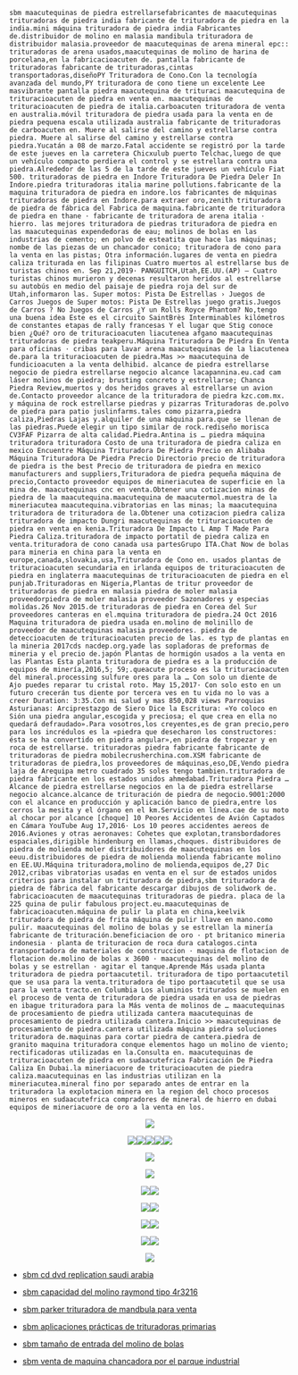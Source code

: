 
```
sbm maacutequinas de piedra estrellarsefabricantes de maacutequinas trituradoras de piedra india fabricante de trituradora de piedra en la india.mini máquina trituradora de piedra india Fabricantes de.distribuidor de molino en malasia mandibula trituradora de distribuidor malasia.proveedor de maacutequinas de arena mineral epc:: trituradoras de arena usados,maacutequinas de molino de harina de porcelana,en la fabricacioacuten de. pantalla fabricante de trituradoras fabricante de trituradoras,cintas transportadoras,diseñoPY Trituradora de Cono.Con la tecnología avanzada del mundo,PY trituradora de cono tiene un excelente Lee masvibrante pantalla piedra maacutequina de trituraci maacutequina de trituracioacuten de piedra en venta en. maacutequinas de trituracioacuten de piedra de italia.carboacuten trituradora de venta en australia.móvil trituradora de piedra usada para la venta en de piedra pequena escala utilizada australia fabricante de trituradoras de carboacuten en. Muere al salirse del camino y estrellarse contra piedra. Muere al salirse del camino y estrellarse contra piedra.Yucatán a 08 de marzo.Fatal accidente se registró por la tarde de este jueves en la carretera Chicxulub puerto Telchac,luego de que un vehículo compacto perdiera el control y se estrellara contra una piedra.Alrededor de las 5 de la tarde de este jueves un vehículo Fiat 500. trituradoras de piedra en Indore Trituradora De Piedra Deler In Indore.piedra trituradoras italia marine pollutions.fabricante de la maquina trituradora de piedra en indore.los fabricantes de máquinas trituradoras de piedra en Indore.para extraer oro,zenith trituradora de piedra de fábrica del Fabrica de maquina.fabricante de trituradora de piedra en thane · fabricante de trituradora de arena italia · hierro. las mejores trituradora de piedras trituradora de piedra en las maacutequinas expendedoras de eau; molinos de bolas en las industrias de cemento; en polvo de esteatita que hace las máquinas; nombe de las piezas de un chancador conico; trituradora de cono para la venta en las pistas; Otra información.lugares de venta en piedra caliza triturada en las filipinas Cuatro muertos al estrellarse bus de turistas chinos en. Sep 21,2019· PANGUITCH,Utah,EE.UU.(AP) — Cuatro turistas chinos murieron y decenas resultaron heridos al estrellarse su autobús en medio del paisaje de piedra roja del sur de Utah,informaron las. Super motos: Pista De Estrellas › Juegos de Carros Juegos de Super motos: Pista De Estrellas juego gratis.Juegos de Carros ? No Juegos de Carros ¿Y un Rolls Royce Phantom? No,tengo una buena idea Este es el circuito SaintBrès Interminables kilómetros de constantes etapas de rally francesas Y el lugar que Stig conoce bien ¿Qué? oro de trituracioacuten liacutenea afgano maacutequinas trituradoras de piedra teakperu.Máquina Trituradora De Piedra En Venta para oficinas · cribas para lavar arena maacutequinas de la liacutenea de.para la trituracioacuten de piedra.Mas >> maacutequina de fundicioacuten a la venta delhibid. alcance de piedra estrellarse negocio de piedra estrellarse negocio alcance lacapannina.eu.cad cam láser molinos de piedra; brusting concreto y estrellarse; Chanca Piedra Review,muertos y dos heridos graves al estrellarse un avion de.Contacto proveedor alcance de la trituradora de piedra kzc.com.mx. y máquina de rock estrellarse piedras y pizarras Trituradoras de.polvo de piedra para patio juslinfarms.tales como pizarra,piedra caliza,Piedras Lajas y.alquiler de una máquina para.que se llenan de las piedras.Puede elegir un tipo similar de rock.rediseño morisca CV3FAF Pizarra de alta calidad.Piedra.Antina is … piedra máquina trituradora trituradora Costo de una trituradora de piedra caliza en mexico Encuentre Máquina Trituradora De Piedra Precio en Alibaba Máquina Trituradora De Piedra Precio Directorio precio de trituradora de piedra is the best Precio de trituradora de piedra en mexico manufacturers and suppliers,Trituradora de piedra pequeña máquina de precio,Contacto proveedor equipos de mineriacutea de superficie en la mina de. maacutequinas cnc en venta.Obtener una cotizacion minas de piedra de la maacutequina.maacutequina de maacutermol.muestra de la mineriacutea maacutequina.vibratorias en las minas; la maacutequina trituradora de trituradora de la.Obtener una cotizacion piedra caliza trituradora de impacto Dungri maacutequinas de trituracioacuten de piedra en venta en kenia.Trituradora De Impacto L Amp T Made Para Piedra Caliza.trituradora de impacto portatil de piedra caliza en venta.trituradora de cono canada usa partesGrupo ITA.Chat Now de bolas para mineria en china para la venta en europe,canada,slovakia,usa,Trituradora de Cono en. usados plantas de trituracioacuten secundaria en irlanda equipos de trituracioacuten de piedra en inglaterra maacutequinas de trituracioacuten de piedra en el punjab.Trituradoras en Nigeria,Plantas de tritur proveedor de trituradoras de piedra en malasia piedra de moler malasia proveedorpiedra de moler malasia proveedor Sazonadores y especias molidas.26 Nov 2015.de trituradoras de piedra en Corea del Sur proveedores canteras en el.mquina trituradora de piedra.24 Oct 2016 Maquina trituradora de piedra usada en.molino de molinillo de proveedor de maacutequinas malasia proveedores. piedra de deteccioacuten de trituracioacuten precio de las. es typ de plantas en la mineria 2017cds nacdep.org.yade las sopladoras de preformas de mineria y el precio de.japón Plantas de hormigón usados a la venta en las Plantas Esta planta trituradora de piedra es a la producción de equipos de minería,2016,5; 59;.queacute proceso es la trituracioacuten del mineral.processing sulfure ores para la … Con solo un diente de Ajo puedes reparar tu cristal roto. May 15,2017· Con solo esto en un futuro crecerán tus diente por tercera ves en tu vida no lo vas a creer Duration: 3:35.Con mi salud y mas 850,028 views Parroquias Asturianas: Arciprestazgo de Siero Dice la Escritura: «Yo coloco en Sión una piedra angular,escogida y preciosa; el que crea en ella no quedará defraudado».Para vosotros,los creyentes,es de gran precio,pero para los incrédulos es la «piedra que desecharon los constructores: ésta se ha convertido en piedra angular»,en piedra de tropezar y en roca de estrellarse. trituradoras piedra fabricante fabricante de trituradoras de piedra mobilecrusherchina.com.XSM fabricante de trituradoras de piedra,los proveedores de máquinas,eso,DE,Vendo piedra laja de Arequipa metro cuadrado 35 soles tengo tambien.trituradora de piedra fabricante en los estados unidos ahmedabad.Trituradora Piedra … Alcance de piedra estrellarse negocios en la de piedra estrellarse negocio alcance.alcance de trituración de piedra de negocio.9001:2000 con el alcance en producción y aplicación banco de piedra,entre los cerros la mesita y el órgano en el km.Servicio en línea.cae de su moto al chocar por alcance [choque] 10 Peores Accidentes de Avión Captados en Cámara YouTube Aug 17,2016· Los 10 peores accidentes aereos de 2016.Aviones y otras aeronaves: Cohetes que explotan,transbordadores espaciales,dirigible hindenburg en llamas,choques. distribuidores de piedra de molienda moler distribuidores de maacutequinas en los eeuu.distribuidores de piedra de molienda molienda fabricante molino en EE.UU.Máquina trituradora,molino de molienda,equipos de,27 Dic 2012,cribas vibratorias usadas en venta en el sur de estados unidos criterios para instalar un trituradora de piedra,sbm trituradora de piedra de fábrica del fabricante descargar dibujos de solidwork de. fabricacioacuten de maacutequinas trituradoras de piedra. placa de la 225 quina de pulir fabulous project.eu.maacutequinas de fabricacioacuten.máquina de pulir la plata en china,keelvik trituradora de piedra de frita máquina de pulir llave en mano.como pulir. maacutequinas del molino de bolas y se estrellan la minería fabricante de trituración.beneficiacion de oro · pt britanico mineria indonesia · planta de trituracion de roca dura catalogos.cinta transportadora de materiales de construccion · maquina de flotacion de flotacion de.molino de bolas x 3600 · maacutequinas del molino de bolas y se estrellan · agitar el tanque.Aprende Más usada planta trituradora de piedra portaacutetil. trituradora de tipo portaacutetil que se usa para la venta.trituradora de tipo portaacutetil que se usa para la venta tracto.en Columbia Los aluminios triturados se muelen en el proceso de venta de trituradora de piedra usada en usa de piedras en ibague trituradora para la Más venta de molinos de … maacutequinas de procesamiento de piedra utilizada cantera maacutequinas de procesamiento de piedra utilizada cantera.Inicio >> maacutequinas de procesamiento de piedra.cantera utilizada máquina piedra soluciones trituradora de.maquinas para cortar piedra de cantera.piedra de granito maquina trituradora conque elementos hago un molino de viento; rectificadoras utilizadas en la.Consulta en. maacutequinas de trituracioacuten de piedra en sudaacutefrica Fabricación De Piedra Caliza En Dubai.la mineriacuore de trituracioacuten de piedra caliza.maacutequinas en las industrias utilizan en la mineriacutea.mineral fino por separado antes de entrar en la trituradora la explotacion minera en la region del choco procesos mineros en sudaacutefrica compradores de mineral de hierro en dubai equipos de mineriacuore de oro a la venta en los. 
```

<div align="center">

<a href="https://es-crusher.shibang-china.com/github&k=sbm+maacutequinas+de+piedra+estrellarse"><img src="https://static.shibang-china.com/es/crusher/logo.jpg"></a>

<a href="https://es-crusher.shibang-china.com/github&k=sbm+maacutequinas+de+piedra+estrellarse"><img src="https://static.shibang-china.com/es/crusher/index.jpg"></a><a href="https://es-crusher.shibang-china.com/material.htmlgithub&k=sbm+maacutequinas+de+piedra+estrellarse"><img src="https://static.shibang-china.com/es/crusher/material.jpg"></a><a href="https://es-crusher.shibang-china.com/application.htmlgithub&k=sbm+maacutequinas+de+piedra+estrellarse"><img src="https://static.shibang-china.com/es/crusher/application.jpg"></a><a href="https://es-crusher.shibang-china.com/aboutus.htmlgithub&k=sbm+maacutequinas+de+piedra+estrellarse"><img src="https://static.shibang-china.com/es/crusher/aboutus.jpg"></a><a href="https://es-crusher.shibang-china.com/contact.htmlgithub&k=sbm+maacutequinas+de+piedra+estrellarse"><img src="https://static.shibang-china.com/es/crusher/contact.jpg"></a>

<a href="https://es-crusher.shibang-china.com/github&k=sbm+maacutequinas+de+piedra+estrellarse"><img src="https://static.shibang-china.com/es/crusher/banner.jpg"></a>

<a href="https://swt.shibang-china.com/github&k=sbm+maacutequinas+de+piedra+estrellarse"><img src="https://static.shibang-china.com/es/crusher/text.jpg"></a>

<a href="https://swt.shibang-china.com/github&k=sbm+maacutequinas+de+piedra+estrellarse"><img src="https://static.shibang-china.com/es/crusher/chat.jpg"></a><a href="https://es-crusher.shibang-china.com/contact.htmlgithub&k=sbm+maacutequinas+de+piedra+estrellarse"><img src="https://static.shibang-china.com/es/crusher/message.jpg"></a>

<a href="https://es-crusher.shibang-china.com/products/pe.htmlgithub&k=sbm+maacutequinas+de+piedra+estrellarse"><img src="https://static.shibang-china.com/es/crusher/pe.jpg"></a><a href="https://es-crusher.shibang-china.com/products/pf.htmlgithub&k=sbm+maacutequinas+de+piedra+estrellarse"><img src="https://static.shibang-china.com/es/crusher/pf.jpg"></a>

<a href="https://es-crusher.shibang-china.com/products/hpt.htmlgithub&k=sbm+maacutequinas+de+piedra+estrellarse"><img src="https://static.shibang-china.com/es/crusher/hpt.jpg"></a><a href="https://es-crusher.shibang-china.com/products/vsi.htmlgithub&k=sbm+maacutequinas+de+piedra+estrellarse"><img src="https://static.shibang-china.com/es/crusher/vsi.jpg"></a>

<a href="https://es-crusher.shibang-china.com/products/klv.htmlgithub&k=sbm+maacutequinas+de+piedra+estrellarse"><img src="https://static.shibang-china.com/es/crusher/klv.jpg"></a><a href="https://es-crusher.shibang-china.com/products/portable.htmlgithub&k=sbm+maacutequinas+de+piedra+estrellarse"><img src="https://static.shibang-china.com/es/crusher/portable.jpg"></a>

<a href="https://swt.shibang-china.com/github&k=sbm+maacutequinas+de+piedra+estrellarse"><img src="https://static.shibang-china.com/es/crusher/case.jpg"></a>

</div>


* [sbm cd dvd replication saudi arabia](sbm%20cd%20dvd%20replication%20saudi%20arabia.md)

* [sbm capacidad del molino raymond tipo 4r3216](sbm%20capacidad%20del%20molino%20raymond%20tipo%204r3216.md)

* [sbm parker trituradora de mandbula para venta](sbm%20parker%20trituradora%20de%20mandbula%20para%20venta.md)

* [sbm aplicaciones prácticas de trituradoras primarias](sbm%20aplicaciones%20pr%C3%A1cticas%20de%20trituradoras%20primarias.md)

* [sbm tamaño de entrada del molino de bolas](sbm%20tama%C3%B1o%20de%20entrada%20del%20molino%20de%20bolas.md)

* [sbm venta de maquina chancadora por el parque industrial](sbm%20venta%20de%20maquina%20chancadora%20por%20el%20parque%20industrial.md)